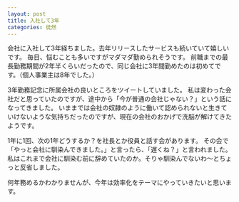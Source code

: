 ```yaml
---
layout: post
title: 入社して3年
categories: 徒然
---
```


会社に入社して3年経ちました。去年リリースしたサービスも続いていて嬉しいです。
毎日、悩むことも多いですがマダマダ勤められそうです。
前職までの最長勤務期間が2年半くらいだったので、同じ会社に3年間勤めたのは初めてです。（個人事業主は8年でした。）

3年勤務記念に所属会社の良いところをツイートしていました。
私は変わった会社だと思っていたのですが、途中から「今が普通の会社じゃない？」という話になってきました。
いままでは会社の奴隷のように働いて認められないと生きていけないような気持ちだったのですが、現在の会社のおかげで洗脳が解けてきたようです。

1年に1回、次の1年どうするか？を社長とか役員と話す会があります。
その会で「やっと会社に馴染んできました。」と言ったら、「遅くね？」と言われました。
私はこれまで会社に馴染む前に辞めていたのか。そりゃ馴染んでないわ〜とちょっと反省しました。

何年務めるかわかりませんが、今年は効率化をテーマにやっていきたいと思います。
